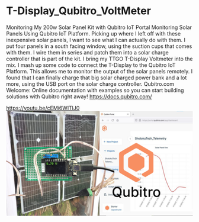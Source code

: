# T-Display_Qubitro_VoltMeter
Monitoring My 200w Solar Panel Kit with Qubitro IoT Portal
Monitoring Solar Panels Using Qubitro IoT Platform.
Picking up where I left off with these inexpensive solar panels, I want to see what I can actually do with them. I put four panels in a south facing window, using the suction cups that comes with them. I wire them in series and patch them into a solar charge controller that is part of the kit. I bring my TTGO T-Display Voltmeter into the mix. I mash up some code to connect the T-Display to the Qubitro IoT Platform. This allows me to monitor the output of the solar panels remotely. I found that I can finally charge that big solar charged power bank and a lot more, using the USB port on the solar charge controller.
Qubitro.com Welcome: Online documentation with examples so you can start building solutions with Qubitro right away!
https://docs.qubitro.com/

https://youtu.be/cEMi6WlTlJ0
![](https://github.com/ShotokuTech/T-Display_Qubitro_VoltMeter/blob/main/Monitoring%20My%20200w%20Solar%20Panel%20Kit%20with%20Qubitro%20IoT%20Portal.png)
